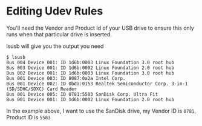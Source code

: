 # Editing Udev Rules

You'll need the Vendor and Product Id of your USB drive to ensure this only runs when that particular drive is inserted.

lsusb will give you the output you need
```
$ lsusb
Bus 004 Device 001: ID 1d6b:0003 Linux Foundation 3.0 root hub
Bus 003 Device 001: ID 1d6b:0002 Linux Foundation 2.0 root hub
Bus 002 Device 001: ID 1d6b:0003 Linux Foundation 3.0 root hub
Bus 001 Device 003: ID 8087:0a2a Intel Corp.
Bus 001 Device 002: ID 0bda:0153 Realtek Semiconductor Corp. 3-in-1 (SD/SDHC/SDXC) Card Reader
Bus 001 Device 005: ID 0781:5583 SanDisk Corp. Ultra Fit
Bus 001 Device 001: ID 1d6b:0002 Linux Foundation 2.0 root hub
```

In the example above, I want to use the SanDisk drive, my Vendor ID is ```0781```, Product ID is ```5583```